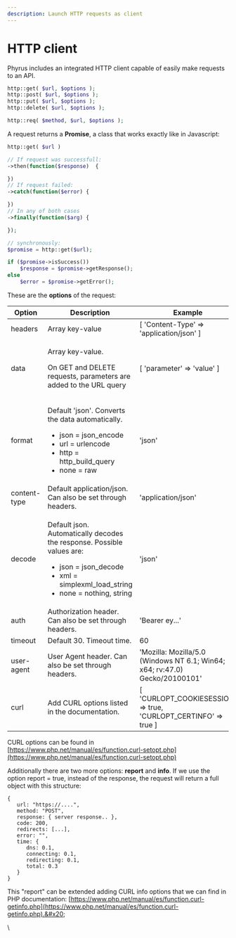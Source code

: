 ```yaml
---
description: Launch HTTP requests as client
---
```


# HTTP client

Phyrus includes an integrated HTTP client capable of easily make requests to an API.

```php
http::get( $url, $options );
http::post( $url, $options );
http::put( $url, $options );
http::delete( $url, $options );

http::req( $method, $url, $options );
```

A request returns a **Promise**, a class that works exactly like in Javascript:

```php
http::get( $url )

// If request was successfull:
->then(function($response)  {

})
// If request failed:
->catch(function($error) {

})
// In any of both cases
->finally(function($arg) {

});

// synchronously:
$promise = http::get($url);

if ($promise->isSuccess())
    $response = $promise->getResponse();
else
    $error = $promise->getError();
```

These are the **options** of the request:

| Option       | Description                                                                                                                                                                          | Example                                                                     |
| ------------ | ------------------------------------------------------------------------------------------------------------------------------------------------------------------------------------ | --------------------------------------------------------------------------- |
| headers      | Array key-value                                                                                                                                                                      | \[ 'Content-Type' => 'application/json' ]                                   |
| data         | <p>Array key-value.</p><p>On GET and DELETE requests, parameters are added to the URL query</p>                                                                                      | \[ 'parameter' => 'value' ]                                                 |
| format       | <p>Default 'json'. Converts the data automatically.</p><ul><li>json = json_encode </li><li>url = urlencode </li><li>http = http_build_query</li><li>none = raw</li></ul>             | 'json'                                                                      |
| content-type | Default application/json. Can also be set through headers.                                                                                                                           | 'application/json'                                                          |
| decode       | <p>Default json. Automatically decodes the response. Possible values are:</p><ul><li>json = json_decode</li><li>xml = simplexml_load_string</li><li>none = nothing, string</li></ul> | 'json'                                                                      |
| auth         | Authorization header. Can also be set through headers.                                                                                                                               | 'Bearer ey...'                                                              |
| timeout      | Default 30. Timeout time.                                                                                                                                                            | 60                                                                          |
| user-agent   | User Agent header. Can also be set through headers.                                                                                                                                  | 'Mozilla: Mozilla/5.0 (Windows NT 6.1; Win64; x64; rv:47.0) Gecko/20100101' |
| curl         | Add CURL options listed in the documentation.                                                                                                                                        | \[ 'CURLOPT\_COOKIESESSION' => true, 'CURLOPT\_CERTINFO' => true ]          |

CURL options can be found in [https://www.php.net/manual/es/function.curl-setopt.php](https://www.php.net/manual/es/function.curl-setopt.php)

Additionally there are two more options: **report** and **info**. If we use the option report = true, instead of the response, the request will return a full object with this structure:

```
{
   url: "https://....",
   method: "POST",
   response: { server response.. },
   code: 200,
   redirects: [...],
   error: "",
   time: {
      dns: 0.1,
      connecting: 0.1,
      redirecting: 0.1,
      total: 0.3
   }
}
```

This "report" can be extended adding CURL info options that we can find in PHP documentation:  [https://www.php.net/manual/es/function.curl-getinfo.php](https://www.php.net/manual/es/function.curl-getinfo.php).&#x20;

\
